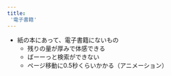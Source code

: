 ```yaml
---
title:
 '電子書籍'
---
```


- 紙の本にあって、電子書籍にないもの
    - 残りの量が厚みで体感できる
    - ばーーっと検索ができない
    - ページ移動に0.5秒くらいかかる（アニメーション）

